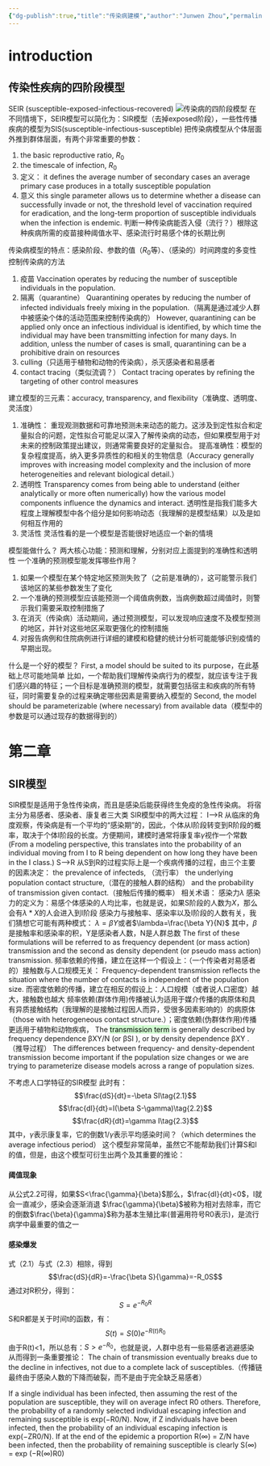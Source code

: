 ```yaml
---
{"dg-publish":true,"title":"传染病建模","author":"Junwen Zhou","permalink":"/Epidemiology_and_Health_Statistics/modelling_infectious_diseases/Modeling Infectious Diseases IN HUMANS AND ANIMALS/","dgPassFrontmatter":true}
---
```



# introduction
## 传染性疾病的四阶段模型
SEIR (susceptible-exposed-infectious-recovered)
![传染病的四阶段模型](C:\Users\zhouj\Documents\Obsidian_Vault\Epidemiology_and_Health_Statistics\modelling_infectious_diseases\images\Pasted_image_20231128112835.png)
在不同情境下，SEIR模型可以简化为：SIR模型（去掉exposed阶段），一些性传播疾病的模型为SIS(susceptible-infectious-susceptible)
把传染病模型从个体层面外推到群体层面，有两个非常重要的参数：
1. the basic reproductive ratio, $R_0$
2. the timescale of infection,
$R_0$
1. 定义：
it defines the average number of secondary cases an average primary case produces in a totally susceptible population
2. 意义
this single parameter allows us to determine whether a disease can successfully invade or not, the threshold level of vaccination required for eradication, and the long-term proportion of susceptible individuals when the infection is endemic.
判断一种传染病能否入侵（流行？）根除这种疾病所需的疫苗接种阈值水平、感染流行时易感个体的长期比例

传染病模型的特点：感染阶段、参数的值（$R_0$等）、（感染的）时间跨度的多变性
控制传染病的方法
1. 疫苗
Vaccination operates by reducing the number of susceptible individuals in the population.
2. 隔离（quarantine）
Quarantining operates by reducing the number of infected individuals freely mixing in the population.（隔离是通过减少人群中被感染个体的活动范围来控制传染病的）
However, quarantining can be applied only once an infectious individual is identified, by which time the individual may have been transmitting infection for many days. In addition, unless the number of cases is small, quarantining can be a prohibitive drain on resources
3. culling（只适用于植物和动物的传染病），杀灭感染者和易感者
4. contact tracing（类似流调？）
Contact tracing operates by refining the targeting of other control measures

建立模型的三元素：accuracy, transparency, and flexibility（准确度、透明度、灵活度）
1. 准确性：
重现观测数据和可靠地预测未来动态的能力。这涉及到定性拟合和定量拟合的问题，定性拟合可能足以深入了解传染病的动态，但如果模型用于对未来的控制政策提出建议，则通常需要良好的定量拟合。
提高准确性：模型的复杂程度提高，纳入更多异质性的和相关的生物信息（Accuracy generally improves with increasing model complexity and the inclusion of more heterogeneities and relevant biological detail.）
2. 透明性
Transparency comes from being able to understand (either analytically or more often numerically) how the various model components influence the dynamics and interact.
透明性是指我们能多大程度上理解模型中各个组分是如何影响动态（我理解的是模型结果）以及是如何相互作用的
3. 灵活性
灵活性看的是一个模型是否能很好地适应一个新的情境

模型能做什么？
两大核心功能：预测和理解，分别对应上面提到的准确性和透明性
一个准确的预测模型能发挥哪些作用？
1. 如果一个模型在某个特定地区预测失败了（之前是准确的），这可能警示我们该地区的某些参数发生了变化
2. 一个准确的预测模型应该能预测一个阈值病例数，当病例数超过阈值时，则警示我们需要采取控制措施了
3. 在消灭（传染病）活动期间，通过预测模型，可以发现响应速度不及模型预测的地区，并针对这些地区采取更强化的控制措施
4. 对报告病例和住院病例进行详细的建模和稳健的统计分析可能能够识别疫情的早期出现。

什么是一个好的模型？
First, a model should be suited to its purpose，在此基础上尽可能地简单
比如，一个帮助我们理解传染病行为的模型，就应该专注于我们感兴趣的特征；一个目标是准确预测的模型，就需要包括宿主和疾病的所有特征，同时需要复杂的过程来确定哪些因素是需要纳入模型的
Second, the model should be parameterizable (where necessary) from available data（模型中的参数是可以通过现存的数据得到的）

# 第二章
## SIR模型
SIR模型是适用于急性传染病，而且是感染后能获得终生免疫的急性传染病。
将宿主分为易感者、感染者、康复者三大类
SIR模型中的两大过程：
I-->R
从临床的角度观察，传染病是有一个平均的“感染期”的，因此，个体从I阶段转变到R阶段的概率，取决于个体I阶段的长度。方便期间，建模时通常将康复率$\gamma$视作一个常数
(From a modeling perspective, this translates into the probability of an individual moving from I to R being dependent on how long they have been in the I class.)
S-->R
从S到R的过程实际上是一个疾病传播的过程，由三个主要的因素决定：
the prevalence of infecteds, （流行率）
the underlying population contact structure,（潜在的接触人群的结构） 
and the probability of transmission given contact.（接触后传播的概率）
相关术语：
感染力$\lambda$
感染力的定义为：易感个体感染的人均比率，也就是说，如果S阶段的人数为$X$，那么会有$\lambda*X$的人会进入到I阶段
感染力与接触率、感染率以及I阶段的人数有关，我们猜想它可能有两种模式：
$\lambda=\beta Y$或者$\lambda=\frac{\beta Y}{N}$
其中，$\beta$是接触率和感染率的积，Y是感染者人数，N是人群总数
The first of these formulations will be referred to as frequency dependent (or mass action) transmission and the second as density dependent (or pseudo mass action) transmission.
频率依赖的传播，建立在这样一个假设上：（一个传染者对易感者的）接触数与人口规模无关：
Frequency-dependent transmission reflects the situation where the number of contacts is independent of the population size. 
而密度依赖的传播，建立在相反的假设上：人口规模（或者说人口密度）越大，接触数也越大
频率依赖(群体作用)传播被认为适用于媒介传播的病原体和具有异质接触结构（我理解的是接触过程因人而异，受很多因素影响的）的病原体（those with heterogeneous contact structure.）；密度依赖(伪群体作用)传播更适用于植物和动物疾病，
The <mark style="background: #BBFABBA6;">transmission term</mark> is generally described by frequency dependence βXY/N (or βSI ), or by density dependence βXY . 
（推导过程）
The differences between frequency- and density-dependent transmission become important if the population size changes or we are trying to parameterize disease models across a range of population sizes.

不考虑人口学特征的SIR模型
此时有：
$$\frac{dS}{dt}=-\beta SI\tag{2.1}$$
$$\frac{dI}{dt}=I(\beta S-\gamma)\tag{2.2}$$
$$\frac{dR}{dt}=\gamma I\tag{2.3}$$
其中，$\gamma$表示康复率，它的倒数$1/\gamma$表示平均感染时间？（which determines the average infectious period）
这个模型非常简单，虽然它不能帮助我们计算S和I 的值，但是，由这个模型可衍生出两个及其重要的推论：
#### 阈值现象
从公式2.2可得，如果$S<\frac{\gamma}{\beta}$那么，$\frac{dI}{dt}<0$，I就会一直减少，感染会逐渐消退
$\frac{\gamma}{\beta}$被称为相对去除率，而它的倒数$\frac{\beta}{\gamma}$称为基本生殖比率(普遍用符号R0表示)，是流行病学中最重要的值之一
#### 感染爆发
式（2.1）与式（2.3）相除，得到
$$\frac{dS}{dR}=-\frac{\beta S}{\gamma}=-R_0S$$
通过对R积分，得到：
$$S=e^{-R_0R}$$
S和R都是关于时间t的函数，有：
$$S(t)=S(0)e^{-R(t)R_0}$$
由于R(t)<1，所以总有：$S>e^{-R_0}$，也就是说，人群中总有一些易感者逃避感染
从而得到一条重要推论：
The chain of transmission eventually breaks due to the decline in infectives, not due to a complete lack of susceptibles.（传播链最终由于感染人数的下降而破裂，而不是由于完全缺乏易感者）

If a single individual has been infected, then assuming the rest of the population are susceptible, they will on average infect R0 others. Therefore, the probability of a randomly selected individual escaping infection and remaining susceptible is exp(−R0/N). Now, if Z individuals have been infected, then the probability of an individual escaping infection is exp(−ZR0/N). If at the end of the epidemic a proportion R(∞) = Z/N have been infected, then the probability of remaining susceptible is clearly S(∞) = exp (−R(∞)R0)